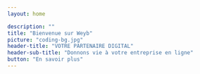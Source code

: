 ```yaml
---
layout: home

description: ""
title: "Bienvenue sur Weyb"
picture: "coding-bg.jpg"
header-title: "VOTRE PARTENAIRE DIGITAL"
header-sub-title: "Donnons vie à votre entreprise en ligne"
button: "En savoir plus"
---
```

